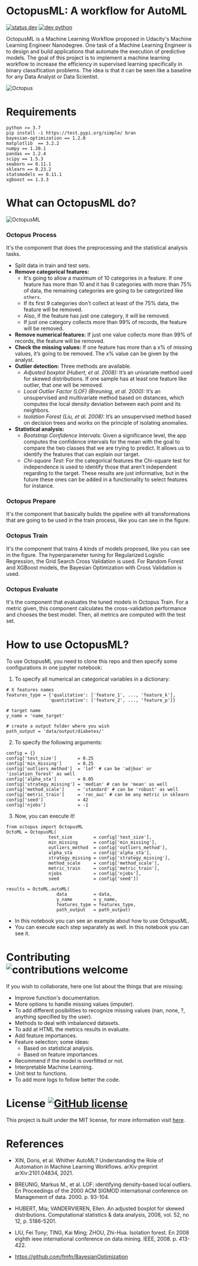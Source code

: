 # OctopusML: A workflow for AutoML

[![status dev](https://img.shields.io/badge/status-dev-sucess.svg)](https://github.com/sebasjp/octopus-ml) [![dev python](https://img.shields.io/badge/python-v3.7-informational.svg)](https://github.com/sebasjp/octopus-ml)

OctopusML is a Machine Learning Workflow proposed in Udacity's Machine Learning Engineer Nanodegree. One task of a Machine Learning Engineer is to design and build applications that automate the execution of predictive models. The goal of this project is to implement a machine learning workflow to increase the efficiency in supervised learning specifically in binary classification problems. The idea is that it can be seen like a baseline for any Data Analyst or Data Scientist.

![Octopus](https://github.com/sebasjp/octopus-ml/blob/master/octopusimages.png)

# Requirements

```
python >= 3.7
pip install -i https://test.pypi.org/simple/ bran
bayesian-optimization == 1.2.0
matplotlib  == 3.2.2
numpy == 1.20.1
pandas == 1.2.4
scipy == 1.5.3
seaborn == 0.11.1
sklearn == 0.23.2
statsmodels == 0.11.1
xgboost == 1.3.3
```
# What can OctopusML do?

![OctopusML](https://github.com/sebasjp/octopus-ml/blob/master/OctopusML_complete.png)

### Octopus Process 
It's the component that does the preprocessing and the statistical analysis tasks.

* Split data in train and test sets.
* **Remove categorical features:** 
   + It's going to allow a maximum of 10 categories in a feature. If one feature has more than 10 and it has 9 categories with more than 75% of data, the remaining categories are going to be categorized like `others`.
   + If its first 9 categories don’t collect at least of the 75% data, the feature will be removed.
   + Also, if the feature has just one category, it will be removed.
   + If just one category collects more than 99% of records, the feature will be removed.
* **Remove numerical features:** If just one value collects more than 99% of records, the feature will be removed.
* **Check the missing values:** If one feature has more than a x% of missing values, it’s going to be removed. The x% value can be given by the analyst.
* **Outlier detection:** Three methods are available.
   + *Adjusted boxplot (Hubert, et al. 2008):* It’s an univariate method used for skewed distributions. If one sample has at least one feature like outlier, that one will be removed.
   + *Local Outlier Factor (LOF) (Breuning, et al. 2000):* It’s an unsupervised and multivariate method based on distances, which computes the local density deviation between each point and its neighbors.
   + *Isolation Forest (Liu, et al. 2008):* It’s an unsupervised method based on decision trees and works on the principle of isolating anomalies.
* **Statistical analysis:**
   + *Bootstrap Confidence Intervals:* Given a significance level, the app computes the confidence intervals for the mean with the goal to compare the two classes that we are trying to predict. It allows us to identify the features that can explain our target.
   + *Chi-square Test:* For the categorical features the Chi-square test for independence is used to identify those that aren’t independent regarding to the target.
These results are just informative, but in the future these ones can be added in a functionality to select features for instance.

### Octopus Prepare
It's the component that basically builds the pipeline with all transformations that are going to be used in the train process, like you can see in the figure.

### Octopus Train 
It's the component that trains 4 kinds of models proposed, like you can see in the figure. The hyperparameter tuning for Regularized Logistic Regression, the Grid Search Cross Validation is used. For Random Forest and XGBoost models, the Bayesian Optimization with Cross Validation is used.

### Octopus Evaluate 
It's the component that evaluates the tuned models in Octopus Train. For a metric given, this component calculates the cross-validation performance and chooses the best model. Then, all metrics are computed with the test set.

# How to use OctopusML?
To use OctopusML you need to clone this repo and then specify some configurations in one jupyter notebook:
1. To specify all numerical an categorical variables in a dictionary:
```
# X features names
features_type = {'qualitative': ['feature_1', ..., 'feature_k'],
                'quantitative': ['feature_2', ..., 'feature_p']}

# target name
y_name = 'name_target'

# create a output folder where you wish
path_output = 'data/output/diabetes/'
```
2. To specify the following arguments:
```
config = {}
config['test_size']        = 0.25
config['min_missing']      = 0.25
config['outliers_method']  = 'lof' # can be 'adjbox' or 'isolation_forest' as well
config['alpha_sta']        = 0.05
config['strategy_missing'] = 'median' # can be 'mean' as well
config['method_scale']     = 'standard' # can be 'robust' as well
config['metric_train']     = 'roc_auc' # can be any metric in sklearn
config['seed']             = 42
config['njobs']            = -1
```
3. Now, you can execute it!
```
from octopus import OctopusML
OctoML = OctopusML(
                test_size        = config['test_size'],
                min_missing      = config['min_missing'],
                outliers_method  = config['outliers_method'],
                alpha_sta        = config['alpha_sta'],
                strategy_missing = config['strategy_missing'],
                method_scale     = config['method_scale'],
                metric_train     = config['metric_train'],
                njobs            = config['njobs'],
                seed             = config['seed'])
                
results = OctoML.autoML(
                   data          = data,
                   y_name        = y_name,
                   features_type = features_type,
                   path_output   = path_output)
```

* In this notebook you can see an example about how to use OctopusML.
* You can execute each step separately as well. In this notebook you can see it.

# Contributing ![contributions welcome](https://img.shields.io/badge/contributions-welcome-brightgreen.svg?style=flat)

If you wish to collaborate, here one list about the things that are missing:

* Improve function's documentation.
* More options to handle missing values (imputer).
* To add different posibilities to recognize missing values (nan, none, ?, anything specified by the user).
* Methods to deal with imbalanced datasets.
* To add at HTML the metrics results in evaluate.
* Add feature importances.
* Feature selection; some ideas:
   * Based on statistical analysis.
   * Based on feature importances.
* Recommend if the model is overfitted or not.
* Interpretable Machine Learning.
* Unit test to functions.
* To add more logs to follow better the code.

# License [![GitHub license](https://img.shields.io/github/license/Naereen/StrapDown.js.svg)](https://github.com/sebasjp/octopus-ml/blob/master/LICENSE)

This project is built under the MIT license, for more information visit [here](https://github.com/sebasjp/octopus-ml/blob/master/LICENSE).

# References

* XIN, Doris, et al. Whither AutoML? Understanding the Role of Automation in Machine Learning Workflows. arXiv preprint arXiv:2101.04834, 2021.

* BREUNIG, Markus M., et al. LOF: identifying density-based local outliers. En Proceedings of the 2000 ACM SIGMOD international conference on Management of data. 2000. p. 93-104.

* HUBERT, Mia; VANDERVIEREN, Ellen. An adjusted boxplot for skewed distributions. Computational statistics & data analysis, 2008, vol. 52, no 12, p. 5186-5201.

* LIU, Fei Tony; TING, Kai Ming; ZHOU, Zhi-Hua. Isolation forest. En 2008 eighth ieee international conference on data mining. IEEE, 2008. p. 413-422.

* https://github.com/fmfn/BayesianOptimization
